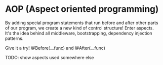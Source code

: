 # AOP (Aspect oriented programming)

By adding special program statements that run before and
after other parts of our program, we create a new kind of
control structure!  Enter aspects. It's the idea behind 
all middleware, bootstrapping, dependency injection
patterns.

Give it a try!
@Before(__func) and @After(__func)


TODO: show aspects used somewhere else

